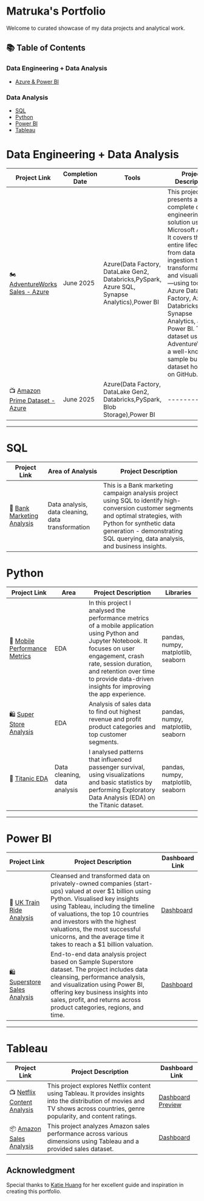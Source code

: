 # Matruka's Portfolio

Welcome to curated showcase of my data projects and analytical work. 

## 📚 Table of Contents
### Data Engineering + Data Analysis
- [Azure & Power BI](#data-engineering-+-data-analysis) 
### Data Analysis
- [SQL](#sql)
- [Python](#python)
- [Power BI](#power-bi)
- [Tableau](#tableau)

# Data Engineering + Data Analysis

| Project Link | Completion Date | Tools | Project Description | 
|---|---|---|---|
| 🏍️ [AdventureWorks Sales - Azure](https://github.com/matrukan/AdventureWorks-Azure) | June 2025 | Azure(Data Factory, DataLake Gen2, Databricks,PySpark, Azure SQL, Synapse Analytics),Power BI | This project presents a complete data engineering solution using Microsoft Azure. It covers the entire lifecycle—from data ingestion to transformation and visualization—using tools like Azure Data Factory, Azure Databricks, Synapse Analytics, and Power BI. The dataset used is AdventureWorks, a well-known sample business dataset hosted on GitHub. |
| 📺 [Amazon Prime Dataset - Azure](https://github.com/matrukan/amazonPrimeDataset) | June 2025 | Azure(Data Factory, DataLake Gen2, Databricks,PySpark, Blob Storage),Power BI | -------- |

***

# SQL

| Project Link | Area of Analysis | Project Description | 
|---|---|---|
| 🏦 [Bank Marketing Analysis](https://github.com/matrukan/Bank_Marketing_Analysis-SQL-Project) | Data analysis, data cleaning, data transformation | This is a Bank marketing campaign analysis project using SQL to identify high-conversion customer segments and optimal strategies, with Python for synthetic data generation - demonstrating SQL querying, data analysis, and business insights. | 


# Python

| Project Link | Area | Project Description | Libraries |    
|---|---|---|---|
| 📱 [Mobile Performance Metrics](https://github.com/matrukan/mobile_app_performance_metrics/blob/main/mobile_app_performance_metrics.ipynb) | EDA | In this project I analysed the performance metrics of a mobile application using Python and Jupyter Notebook. It focuses on user engagement, crash rate, session duration, and retention over time to provide data-driven insights for improving the app experience. | pandas, numpy, matplotlib, seaborn |
| 🛍 [Super Store Analysis](https://github.com/matrukan/Superstore_Sales-EDA/blob/main/superstor_sales.ipynb) | EDA | Analysis of sales data to find out highest revenue and profit product categories and top customer segments. | pandas, numpy, matplotlib, seaborn|
| 🚢 [Titanic EDA](https://github.com/matrukan/Titanic-EDA) | Data cleaning, data analysis |  I analysed patterns that influenced passenger survival, using visualizations and basic statistics by performing Exploratory Data Analysis (EDA) on the Titanic dataset. |   pandas, numpy, matplotlib, seaborn |


***

# Power BI

| Project Link | Project Description | Dashboard Link |
|---|---|---|
| 🚂 [UK Train Ride Analysis](https://github.com/matrukan/UK-Train-Ride-Analysis) | Cleansed and transformed data on privately-owned companies (start-ups) valued at over $1 billion using Python. Visualised key insights using Tableau, including the timeline of valuations, the top 10 countries and investors with the highest valuations, the most successful unicorns, and the average time it takes to reach a $1 billion valuation. | [Dashboard](https://github.com/matrukan/UK-Train-Ride-Analysis/blob/main/UK_Train_Ride_Analysis_Dashboard_Preview.png) |
| 🛍 [Superstore Sales Analysis](https://github.com/matrukan/Superstore_Sales_Analysis_PowerBI_Project) | End-to-end data analysis project based on Sample Superstore dataset. The project includes data cleansing, performance analysis, and visualization using Power BI, offering key business insights into sales, profit, and returns across product categories, regions, and time. | [Dashboard](https://github.com/matrukan/Superstore_Sales_Analysis_PowerBI_Project/blob/main/Superstore_Sales_Dashboard_Preview_Image.png) 


***

# Tableau

| Project Link | Project Description | Dashboard Link |
|---|---|---|
| 📺 [Netflix Content Analysis ](https://github.com/matrukan/Netflix_Tableau_Project/tree/main) | This project explores Netflix content using Tableau. It provides insights into the distribution of movies and TV shows across countries, genre popularity, and content ratings. | [Dashboard Preview](https://github.com/matrukan/Netflix_Tableau_Project/blob/main/images/netflix_dashboard_preview.png) |
| 📦 [Amazon Sales Analysis](https://github.com/matrukan/Amazon-Sales-Analysis) |This project analyzes Amazon sales performance across various dimensions using Tableau and a provided sales dataset. | [Dashboard](https://github.com/matrukan/Amazon-Sales-Analysis/tree/main/dashboard) |

## Acknowledgment

Special thanks to [Katie Huang](https://github.com/katiehuangx) for her excellent guide and inspiration in creating this portfolio.

